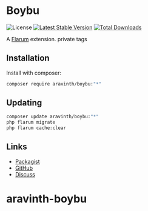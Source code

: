 # Boybu

![License](https://img.shields.io/badge/license-MIT-blue.svg) [![Latest Stable Version](https://img.shields.io/packagist/v/aravinth/boybu.svg)](https://packagist.org/packages/aravinth/boybu) [![Total Downloads](https://img.shields.io/packagist/dt/aravinth/boybu.svg)](https://packagist.org/packages/aravinth/boybu)

A [Flarum](http://flarum.org) extension. private tags

## Installation

Install with composer:

```sh
composer require aravinth/boybu:"*"
```

## Updating

```sh
composer update aravinth/boybu:"*"
php flarum migrate
php flarum cache:clear
```

## Links

- [Packagist](https://packagist.org/packages/aravinth/boybu)
- [GitHub](https://git.selfmade.ninja/aravinth/aravinth-boybu)
- [Discuss](https://discuss.selfmade.ninja/)
# aravinth-boybu
